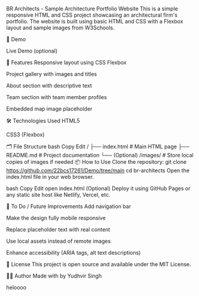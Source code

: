 BR Architects - Sample Architecture Portfolio Website
This is a simple responsive HTML and CSS project showcasing an architectural firm's portfolio. The website is built using basic HTML and CSS with a Flexbox layout and sample images from W3Schools.

📸 Demo


Live Demo (optional)

🚀 Features
Responsive layout using CSS Flexbox

Project gallery with images and titles

About section with descriptive text

Team section with team member profiles

Embedded map image placeholder

🛠️ Technologies Used
HTML5

CSS3 (Flexbox)

🗂️ File Structure
bash
Copy
Edit
/
├── index.html      # Main HTML page
├── README.md       # Project documentation
└── (Optional) /images/  # Store local copies of images if needed
📦 How to Use
Clone the repository:
git clone https://github.com/22bcs17261/Demo/tree/main
cd br-architects
Open the index.html file in your web browser.

bash
Copy
Edit
open index.html
(Optional) Deploy it using GitHub Pages or any static site host like Netlify, Vercel, etc.

📌 To Do / Future Improvements
Add navigation bar

Make the design fully mobile responsive

Replace placeholder text with real content

Use local assets instead of remote images

Enhance accessibility (ARIA tags, alt text descriptions)

📄 License
This project is open source and available under the MIT License.

👨‍💻 Author
Made with by Yudhvir Singh

heloooo
